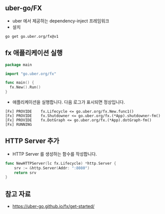 ## uber-go/FX
* uber 에서 제공하는 dependency-inject 프레임워크
* 설치
```shell
go get go.uber.org/fx@v1
```
## fx 애플리케이션 실행
```go
package main

import "go.uber.org/fx"

func main() {
  fx.New().Run()
}
```
* 애플리케이션을 실행합니다. 다음 로그가 표시되면 정상입니다.
```
[Fx] PROVIDE    fx.Lifecycle <= go.uber.org/fx.New.func1()
[Fx] PROVIDE    fx.Shutdowner <= go.uber.org/fx.(*App).shutdowner-fm()
[Fx] PROVIDE    fx.DotGraph <= go.uber.org/fx.(*App).dotGraph-fm()
[Fx] RUNNING
```

## HTTP Server 추가
* HTTP Server 를 생성하는 함수를 작성합니다.
```go
func NewHTTPServer(lc fx.Lifecycle) *http.Server {
	srv := &http.Server(Addr: ":8080")
	return srv
}
```


## 참고 자료
* https://uber-go.github.io/fx/get-started/
